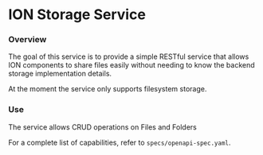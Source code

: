 # ION Storage Service

### Overview 

The goal of this service is to provide a simple RESTful service that allows ION components to share files easily without needing to know the backend storage implementation details.

At the moment the service only supports filesystem storage.

### Use

The service allows CRUD operations on Files and Folders

For a complete list of capabilities, refer to `specs/openapi-spec.yaml`.

